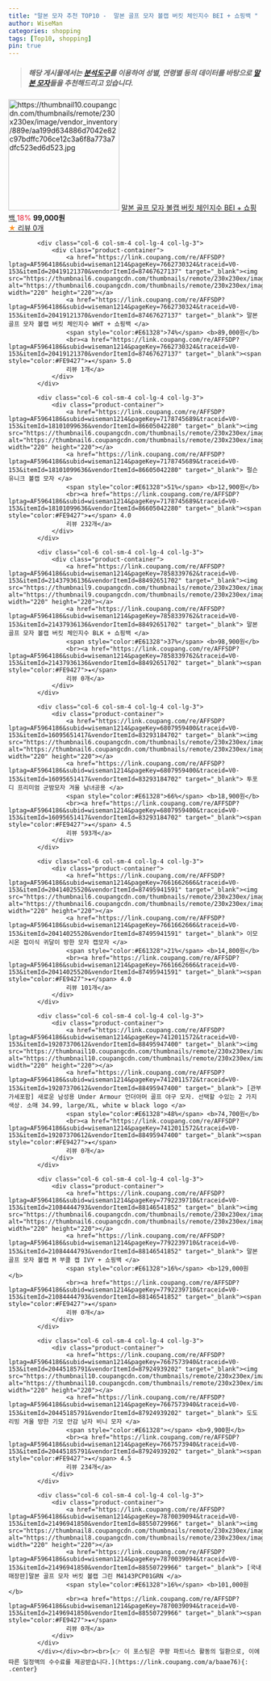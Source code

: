 ```yaml
---
title: "말본 모자 추천 TOP10 -  말본 골프 모자 볼캡 버킷 체인지수 BEI + 쇼핑백 "
author: WiseMan
categories: shopping
tags: [Top10, shopping]
pin: true
---
```


> ##### 해당 게시물에서는 [**분석도구**](https://itemscout.io/)를 이용하여 **성별**, **연령별** 등의 데이터를 바탕으로 [**말본 모자**](https://link.coupang.com/a/baae76)들을 추천해드리고 있습니다.
<div class="container"><div class="row">
            <div class="col-6 col-sm-4 col-lg-4 col-lg-3">
                <div class="product-container">
                    <a href="https://link.coupang.com/re/AFFSDP?lptag=AF5964186&subid=wiseman1214&pageKey=7858345238&traceid=V0-153&itemId=21437958366&vendorItemId=88492667934" target="_blank"><img src="https://thumbnail10.coupangcdn.com/thumbnails/remote/230x230ex/image/vendor_inventory/889e/aa199d634886d7042e82c97bdffc706ce12c3a6f8a773a7dfc523ed6d523.jpg" alt="https://thumbnail10.coupangcdn.com/thumbnails/remote/230x230ex/image/vendor_inventory/889e/aa199d634886d7042e82c97bdffc706ce12c3a6f8a773a7dfc523ed6d523.jpg" width="220" height="220"></a>
                    <a href="https://link.coupang.com/re/AFFSDP?lptag=AF5964186&subid=wiseman1214&pageKey=7858345238&traceid=V0-153&itemId=21437958366&vendorItemId=88492667934" target="_blank"> 말본 골프 모자 볼캡 버킷 체인지수 BEI + 쇼핑백 </a>
                    <span style="color:#E61328">18%</span> <b>99,000원</b>
                    <br><a href="https://link.coupang.com/re/AFFSDP?lptag=AF5964186&subid=wiseman1214&pageKey=7858345238&traceid=V0-153&itemId=21437958366&vendorItemId=88492667934" target="_blank"><span style="color:#FE9427">★</span> 
                    리뷰 0개</a>
                </div>
            </div>
            
            <div class="col-6 col-sm-4 col-lg-4 col-lg-3">
                <div class="product-container">
                    <a href="https://link.coupang.com/re/AFFSDP?lptag=AF5964186&subid=wiseman1214&pageKey=7662730324&traceid=V0-153&itemId=20419121370&vendorItemId=87467627137" target="_blank"><img src="https://thumbnail6.coupangcdn.com/thumbnails/remote/230x230ex/image/vendor_inventory/4e69/a1a82077ee567d513676ba510f57700e88f6a549a4162a5721c2ab236fb0.jpg" alt="https://thumbnail6.coupangcdn.com/thumbnails/remote/230x230ex/image/vendor_inventory/4e69/a1a82077ee567d513676ba510f57700e88f6a549a4162a5721c2ab236fb0.jpg" width="220" height="220"></a>
                    <a href="https://link.coupang.com/re/AFFSDP?lptag=AF5964186&subid=wiseman1214&pageKey=7662730324&traceid=V0-153&itemId=20419121370&vendorItemId=87467627137" target="_blank"> 말본 골프 모자 볼캡 버킷 체인지수 WHT + 쇼핑백 </a>
                    <span style="color:#E61328">74%</span> <b>89,000원</b>
                    <br><a href="https://link.coupang.com/re/AFFSDP?lptag=AF5964186&subid=wiseman1214&pageKey=7662730324&traceid=V0-153&itemId=20419121370&vendorItemId=87467627137" target="_blank"><span style="color:#FE9427">★</span> 5.0
                    리뷰 1개</a>
                </div>
            </div>
            
            <div class="col-6 col-sm-4 col-lg-4 col-lg-3">
                <div class="product-container">
                    <a href="https://link.coupang.com/re/AFFSDP?lptag=AF5964186&subid=wiseman1214&pageKey=7178745689&traceid=V0-153&itemId=18101099636&vendorItemId=86605042280" target="_blank"><img src="https://thumbnail6.coupangcdn.com/thumbnails/remote/230x230ex/image/vendor_inventory/1724/c7af770964d21859a5a2e24556a1826e913ae9287bcf8677ecf0ec8d9f70.jpg" alt="https://thumbnail6.coupangcdn.com/thumbnails/remote/230x230ex/image/vendor_inventory/1724/c7af770964d21859a5a2e24556a1826e913ae9287bcf8677ecf0ec8d9f70.jpg" width="220" height="220"></a>
                    <a href="https://link.coupang.com/re/AFFSDP?lptag=AF5964186&subid=wiseman1214&pageKey=7178745689&traceid=V0-153&itemId=18101099636&vendorItemId=86605042280" target="_blank"> 펄슨 유니크 볼캡 모자 </a>
                    <span style="color:#E61328">51%</span> <b>12,900원</b>
                    <br><a href="https://link.coupang.com/re/AFFSDP?lptag=AF5964186&subid=wiseman1214&pageKey=7178745689&traceid=V0-153&itemId=18101099636&vendorItemId=86605042280" target="_blank"><span style="color:#FE9427">★</span> 4.0
                    리뷰 232개</a>
                </div>
            </div>
            
            <div class="col-6 col-sm-4 col-lg-4 col-lg-3">
                <div class="product-container">
                    <a href="https://link.coupang.com/re/AFFSDP?lptag=AF5964186&subid=wiseman1214&pageKey=7858339762&traceid=V0-153&itemId=21437936136&vendorItemId=88492651702" target="_blank"><img src="https://thumbnail9.coupangcdn.com/thumbnails/remote/230x230ex/image/vendor_inventory/9dfc/ade97fc3731db587d738e461e9e97f502daf5a2a7502ee1feb607b01c408.jpg" alt="https://thumbnail9.coupangcdn.com/thumbnails/remote/230x230ex/image/vendor_inventory/9dfc/ade97fc3731db587d738e461e9e97f502daf5a2a7502ee1feb607b01c408.jpg" width="220" height="220"></a>
                    <a href="https://link.coupang.com/re/AFFSDP?lptag=AF5964186&subid=wiseman1214&pageKey=7858339762&traceid=V0-153&itemId=21437936136&vendorItemId=88492651702" target="_blank"> 말본 골프 모자 볼캡 버킷 체인지수 BLK + 쇼핑백 </a>
                    <span style="color:#E61328">37%</span> <b>98,900원</b>
                    <br><a href="https://link.coupang.com/re/AFFSDP?lptag=AF5964186&subid=wiseman1214&pageKey=7858339762&traceid=V0-153&itemId=21437936136&vendorItemId=88492651702" target="_blank"><span style="color:#FE9427">★</span> 
                    리뷰 0개</a>
                </div>
            </div>
            
            <div class="col-6 col-sm-4 col-lg-4 col-lg-3">
                <div class="product-container">
                    <a href="https://link.coupang.com/re/AFFSDP?lptag=AF5964186&subid=wiseman1214&pageKey=6807959400&traceid=V0-153&itemId=16095651417&vendorItemId=83293184702" target="_blank"><img src="https://thumbnail6.coupangcdn.com/thumbnails/remote/230x230ex/image/vendor_inventory/6da1/897b8c045b03974a93ab64510315b9af51e5169e462c7b699c761a75c91b.jpg" alt="https://thumbnail6.coupangcdn.com/thumbnails/remote/230x230ex/image/vendor_inventory/6da1/897b8c045b03974a93ab64510315b9af51e5169e462c7b699c761a75c91b.jpg" width="220" height="220"></a>
                    <a href="https://link.coupang.com/re/AFFSDP?lptag=AF5964186&subid=wiseman1214&pageKey=6807959400&traceid=V0-153&itemId=16095651417&vendorItemId=83293184702" target="_blank"> 투포디 프리미엄 군밤모자 겨울 남녀공용 </a>
                    <span style="color:#E61328">66%</span> <b>18,900원</b>
                    <br><a href="https://link.coupang.com/re/AFFSDP?lptag=AF5964186&subid=wiseman1214&pageKey=6807959400&traceid=V0-153&itemId=16095651417&vendorItemId=83293184702" target="_blank"><span style="color:#FE9427">★</span> 4.5
                    리뷰 593개</a>
                </div>
            </div>
            
            <div class="col-6 col-sm-4 col-lg-4 col-lg-3">
                <div class="product-container">
                    <a href="https://link.coupang.com/re/AFFSDP?lptag=AF5964186&subid=wiseman1214&pageKey=7661662666&traceid=V0-153&itemId=20414025520&vendorItemId=87495941591" target="_blank"><img src="https://thumbnail6.coupangcdn.com/thumbnails/remote/230x230ex/image/vendor_inventory/0e72/15b46fd1177ea9624efdbd2832e7a7da51bfd34cbd033a06464c18fe1c77.jpg" alt="https://thumbnail6.coupangcdn.com/thumbnails/remote/230x230ex/image/vendor_inventory/0e72/15b46fd1177ea9624efdbd2832e7a7da51bfd34cbd033a06464c18fe1c77.jpg" width="220" height="220"></a>
                    <a href="https://link.coupang.com/re/AFFSDP?lptag=AF5964186&subid=wiseman1214&pageKey=7661662666&traceid=V0-153&itemId=20414025520&vendorItemId=87495941591" target="_blank"> 이모시온 접이식 귀달이 방한 모자 캡모자 </a>
                    <span style="color:#E61328">21%</span> <b>14,800원</b>
                    <br><a href="https://link.coupang.com/re/AFFSDP?lptag=AF5964186&subid=wiseman1214&pageKey=7661662666&traceid=V0-153&itemId=20414025520&vendorItemId=87495941591" target="_blank"><span style="color:#FE9427">★</span> 4.0
                    리뷰 101개</a>
                </div>
            </div>
            
            <div class="col-6 col-sm-4 col-lg-4 col-lg-3">
                <div class="product-container">
                    <a href="https://link.coupang.com/re/AFFSDP?lptag=AF5964186&subid=wiseman1214&pageKey=7412011572&traceid=V0-153&itemId=19207370612&vendorItemId=88495947400" target="_blank"><img src="https://thumbnail10.coupangcdn.com/thumbnails/remote/230x230ex/image/vendor_inventory/10c9/c36b48b069ce8d89c102075cd4e86f62182b38c21296695da0b44b9dfa18.JPG" alt="https://thumbnail10.coupangcdn.com/thumbnails/remote/230x230ex/image/vendor_inventory/10c9/c36b48b069ce8d89c102075cd4e86f62182b38c21296695da0b44b9dfa18.JPG" width="220" height="220"></a>
                    <a href="https://link.coupang.com/re/AFFSDP?lptag=AF5964186&subid=wiseman1214&pageKey=7412011572&traceid=V0-153&itemId=19207370612&vendorItemId=88495947400" target="_blank"> [관부가세포함] 새로운 남성용 Under Armour 언더아머 골프 야구 모자. 선택할 수있는 2 가지 색상. 소매 34.99, large/XL, white w black logo </a>
                    <span style="color:#E61328">48%</span> <b>74,700원</b>
                    <br><a href="https://link.coupang.com/re/AFFSDP?lptag=AF5964186&subid=wiseman1214&pageKey=7412011572&traceid=V0-153&itemId=19207370612&vendorItemId=88495947400" target="_blank"><span style="color:#FE9427">★</span> 
                    리뷰 0개</a>
                </div>
            </div>
            
            <div class="col-6 col-sm-4 col-lg-4 col-lg-3">
                <div class="product-container">
                    <a href="https://link.coupang.com/re/AFFSDP?lptag=AF5964186&subid=wiseman1214&pageKey=7792239710&traceid=V0-153&itemId=21084444793&vendorItemId=88146541852" target="_blank"><img src="https://thumbnail6.coupangcdn.com/thumbnails/remote/230x230ex/image/vendor_inventory/62d0/e6ace95a9d6c5a028ade40d19662989857ff259a7a17c680fc8f300c3893.jpg" alt="https://thumbnail6.coupangcdn.com/thumbnails/remote/230x230ex/image/vendor_inventory/62d0/e6ace95a9d6c5a028ade40d19662989857ff259a7a17c680fc8f300c3893.jpg" width="220" height="220"></a>
                    <a href="https://link.coupang.com/re/AFFSDP?lptag=AF5964186&subid=wiseman1214&pageKey=7792239710&traceid=V0-153&itemId=21084444793&vendorItemId=88146541852" target="_blank"> 말본 골프 모자 볼캡 M 부클 캡 IVY + 쇼핑백 </a>
                    <span style="color:#E61328">16%</span> <b>129,000원</b>
                    <br><a href="https://link.coupang.com/re/AFFSDP?lptag=AF5964186&subid=wiseman1214&pageKey=7792239710&traceid=V0-153&itemId=21084444793&vendorItemId=88146541852" target="_blank"><span style="color:#FE9427">★</span> 
                    리뷰 0개</a>
                </div>
            </div>
            
            <div class="col-6 col-sm-4 col-lg-4 col-lg-3">
                <div class="product-container">
                    <a href="https://link.coupang.com/re/AFFSDP?lptag=AF5964186&subid=wiseman1214&pageKey=7667573940&traceid=V0-153&itemId=20445185791&vendorItemId=87924939202" target="_blank"><img src="https://thumbnail10.coupangcdn.com/thumbnails/remote/230x230ex/image/vendor_inventory/c5bd/788b1fcd74fdcf7669b73c8be414781aec4ae0b255a047896a24fc7fb3d8.png" alt="https://thumbnail10.coupangcdn.com/thumbnails/remote/230x230ex/image/vendor_inventory/c5bd/788b1fcd74fdcf7669b73c8be414781aec4ae0b255a047896a24fc7fb3d8.png" width="220" height="220"></a>
                    <a href="https://link.coupang.com/re/AFFSDP?lptag=AF5964186&subid=wiseman1214&pageKey=7667573940&traceid=V0-153&itemId=20445185791&vendorItemId=87924939202" target="_blank"> 도도리빙 겨울 방한 기모 안감 남자 비니 모자 </a>
                    <span style="color:#E61328"></span> <b>9,900원</b>
                    <br><a href="https://link.coupang.com/re/AFFSDP?lptag=AF5964186&subid=wiseman1214&pageKey=7667573940&traceid=V0-153&itemId=20445185791&vendorItemId=87924939202" target="_blank"><span style="color:#FE9427">★</span> 4.5
                    리뷰 234개</a>
                </div>
            </div>
            
            <div class="col-6 col-sm-4 col-lg-4 col-lg-3">
                <div class="product-container">
                    <a href="https://link.coupang.com/re/AFFSDP?lptag=AF5964186&subid=wiseman1214&pageKey=7870039094&traceid=V0-153&itemId=21496941850&vendorItemId=88550729966" target="_blank"><img src="https://thumbnail8.coupangcdn.com/thumbnails/remote/230x230ex/image/vendor_inventory/fba9/848f27df9c0f4dbfc6e538f8c4e2bd880cbec642f1ad0d3fea71870317b8.jpg" alt="https://thumbnail8.coupangcdn.com/thumbnails/remote/230x230ex/image/vendor_inventory/fba9/848f27df9c0f4dbfc6e538f8c4e2bd880cbec642f1ad0d3fea71870317b8.jpg" width="220" height="220"></a>
                    <a href="https://link.coupang.com/re/AFFSDP?lptag=AF5964186&subid=wiseman1214&pageKey=7870039094&traceid=V0-153&itemId=21496941850&vendorItemId=88550729966" target="_blank"> [국내매장판]말본 골프 모자 버킷 볼캡 그린 M4143PCP01GRN </a>
                    <span style="color:#E61328">16%</span> <b>101,000원</b>
                    <br><a href="https://link.coupang.com/re/AFFSDP?lptag=AF5964186&subid=wiseman1214&pageKey=7870039094&traceid=V0-153&itemId=21496941850&vendorItemId=88550729966" target="_blank"><span style="color:#FE9427">★</span> 
                    리뷰 0개</a>
                </div>
            </div>
            </div></div><br><br>[👉 이 포스팅은 쿠팡 파트너스 활동의 일환으로, 이에 따른 일정액의 수수료를 제공받습니다.](https://link.coupang.com/a/baae76){: .center}